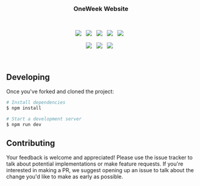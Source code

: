 <br>

<h3 align="center">
    OneWeek Website
</h3>

<br>

<p align="center">
    <a href="https://github.com/CodeCrowCorp/cro-website"><img src="https://img.shields.io/github/v/release/CodeCrowCorp/cro-website?color=%23ff00a0&include_prereleases&label=version&sort=semver"></a>
    &nbsp;
    <a href="https://github.com/CodeCrowCorp/cro-website"><img src="https://img.shields.io/badge/built_with-svelte-FF3E00.svg"></a>
    &nbsp;
    <a href="https://github.com/CodeCrowCorp/cro-website/actions"><img src="https://github.com/CodeCrowCorp/cro-website-sv/actions/workflows/ci-prod.yml/badge.svg"></a>
    &nbsp;
    <a href="https://codecov.io/gh/CodeCrowCorp/cro-website/"><img src="https://codecov.io/gh/CodeCrowCorp/cro-website/branch/main/graph/badge.svg"></a>
    &nbsp;
    <a href="https://dependabot.com/"><img src="https://img.shields.io/badge/dependabot-enabled-025e8c?logo=Dependabot"></a>
    &nbsp;
</p>

<p align="center">
    <a href="https://github.com/CodeCrowCorp/cro-website/blob/main/LICENSE.md"><img src="https://img.shields.io/badge/license-GPL3.0-00bfff.svg"></a>
    &nbsp;
	<a href="https://discord.gg/codecrow"><img src="https://img.shields.io/discord/766681806463303680?label=discord&color=5a66f6"></a>
	&nbsp;
    <a href="https://twitter.com/CodeCrowCorp"><img src="https://img.shields.io/badge/twitter-follow_us-1d9bf0.svg"></a>
    &nbsp;
</p>

<br>

## Developing

Once you've forked and cloned the project:

```sh
# Install dependencies
$ npm install

# Start a development server
$ npm run dev
```

## Contributing

Your feedback is welcome and appreciated! Please use the issue tracker to talk about potential implementations or make feature requests. If you're interested in making a PR, we suggest opening up an issue to talk about the change you'd like to make as early as possible.

